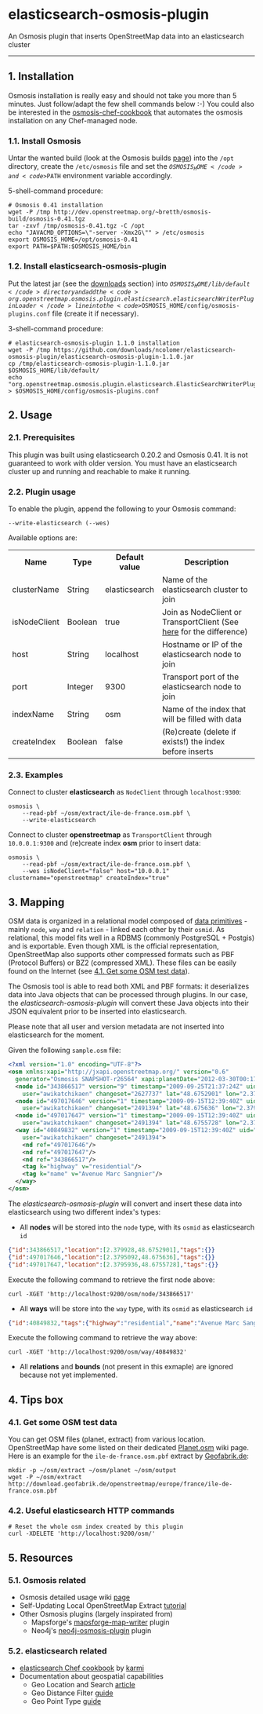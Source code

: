 # elasticsearch-osmosis-plugin

An Osmosis plugin that inserts OpenStreetMap data into an elasticsearch cluster

- - -

## 1. Installation

Osmosis installation is really easy and should not take you more than 5 minutes. Just follow/adapt the few shell commands below :-)
You could also be interested in the [osmosis-chef-cookbook](https://github.com/ncolomer/osmosis-chef-cookbook) that automates the osmosis installation on any Chef-managed node.

### 1.1. Install Osmosis

Untar the wanted build (look at the Osmosis builds [page](http://dev.openstreetmap.org/~bretth/osmosis-build/)) into 
the <code>/opt</code> directory, create the <code>/etc/osmosis</code> file and set the <code>$OSMOSIS_HOME</code> and 
<code>$PATH</code> environment variable accordingly.

5-shell-command procedure:

	# Osmosis 0.41 installation
	wget -P /tmp http://dev.openstreetmap.org/~bretth/osmosis-build/osmosis-0.41.tgz
	tar -zxvf /tmp/osmosis-0.41.tgz -C /opt
    echo "JAVACMD_OPTIONS=\"-server -Xmx2G\"" > /etc/osmosis
    export OSMOSIS_HOME=/opt/osmosis-0.41
    export PATH=$PATH:$OSMOSIS_HOME/bin

### 1.2. Install elasticsearch-osmosis-plugin

Put the latest jar (see the [downloads](https://github.com/ncolomer/elasticsearch-osmosis-plugin/downloads) section) 
into <code>$OSMOSIS_HOME/lib/default</code> directory and add the <code>org.openstreetmap.osmosis.plugin.elasticsearch.elasticsearchWriterPluginLoader</code>
line into the <code>$OSMOSIS_HOME/config/osmosis-plugins.conf</code> file (create it if necessary).

3-shell-command procedure:

	# elasticsearch-osmosis-plugin 1.1.0 installation
    wget -P /tmp https://github.com/downloads/ncolomer/elasticsearch-osmosis-plugin/elasticsearch-osmosis-plugin-1.1.0.jar
    cp /tmp/elasticsearch-osmosis-plugin-1.1.0.jar $OSMOSIS_HOME/lib/default/
    echo "org.openstreetmap.osmosis.plugin.elasticsearch.ElasticSearchWriterPluginLoader" > $OSMOSIS_HOME/config/osmosis-plugins.conf

## 2. Usage

### 2.1. Prerequisites

This plugin was built using elasticsearch 0.20.2 and Osmosis 0.41. It is not guaranteed to work with older version.
You must have an elasticsearch cluster up and running and reachable to make it running.

### 2.2. Plugin usage

To enable the plugin, append the following to your Osmosis command:

    --write-elasticsearch (--wes)

Available options are:

<table>
	<tr>
		<th>Name</th><th>Type</th><th>Default value</th><th>Description</th>
	</tr>
	<tr>
		<td>clusterName</td><td>String</td><td>elasticsearch</td><td>Name of the elasticsearch cluster to join</td>
	</tr>
	<tr>
		<td>isNodeClient</td><td>Boolean</td><td>true</td><td>Join as NodeClient or TransportClient 
			(See <a href="http://www.elasticsearch.org/guide/reference/java-api/client.html">here</a> for the difference)</td>
	</tr>
	<tr>
		<td>host</td><td>String</td><td>localhost</td><td>Hostname or IP of the elasticsearch node to join</td>
	</tr>
	<tr>
		<td>port</td><td>Integer</td><td>9300</td><td>Transport port of the elasticsearch node to join</td>
	</tr>
	<tr>
		<td>indexName</td><td>String</td><td>osm</td><td>Name of the index that will be filled with data</td>
	</tr>
	<tr>
		<td>createIndex</td><td>Boolean</td><td>false</td><td>(Re)create (delete if exists!) the index before inserts</td>
	</tr>	
</table>

### 2.3. Examples

Connect to cluster **elasticsearch** as <code>NodeClient</code> through <code>localhost:9300</code>:

    osmosis \
        --read-pbf ~/osm/extract/ile-de-france.osm.pbf \
        --write-elasticsearch

Connect to cluster **openstreetmap** as <code>TransportClient</code> through <code>10.0.0.1:9300</code> 
and (re)create index **osm** prior to insert data:

    osmosis \
    	--read-pbf ~/osm/extract/ile-de-france.osm.pbf \
    	--wes isNodeClient="false" host="10.0.0.1" clustername="openstreetmap" createIndex="true"

## 3. Mapping

OSM data is organized in a relational model composed of [data primitives](https://wiki.openstreetmap.org/wiki/Data_Primitives) - mainly <code>node</code>, <code>way</code> and <code>relation</code> - linked each other by their <code>osmid</code>. As relational, this model fits well in a RDBMS (commonly PostgreSQL + Postgis) and is exportable. Even though XML is the official representation, OpenStreetMap also supports other compressed formats such as PBF (Protocol Buffers) or BZ2 (compressed XML). These files can be easily found on the Internet (see [4.1. Get some OSM test data](#41-get-some-osm-test-data)).

The Osmosis tool is able to read both XML and PBF formats: it deserializes data into Java objects that can be processed through plugins.
In our case, the *elasticsearch-osmosis-plugin* will convert these Java objects into their JSON equivalent prior to be inserted into elasticsearch.

Please note that all user and version metadata are not inserted into elasticsearch for the moment.

Given the following <code>sample.osm</code> file:

```xml
<?xml version="1.0" encoding="UTF-8"?>
<osm xmlns:xapi="http://jxapi.openstreetmap.org/" version="0.6" 
  generator="Osmosis SNAPSHOT-r26564" xapi:planetDate="2012-03-30T00:17:05Z">
  <node id="343866517" version="9" timestamp="2009-09-25T21:37:24Z" uid="149399" 
    user="awikatchikaen" changeset="2627737" lat="48.6752901" lon="2.379928"/>
  <node id="497017646" version="1" timestamp="2009-09-15T12:39:40Z" uid="149399" 
    user="awikatchikaen" changeset="2491394" lat="48.675636" lon="2.3795092"/>
  <node id="497017647" version="1" timestamp="2009-09-15T12:39:40Z" uid="149399" 
    user="awikatchikaen" changeset="2491394" lat="48.6755728" lon="2.3795936"/>
  <way id="40849832" version="1" timestamp="2009-09-15T12:39:40Z" uid="149399" 
    user="awikatchikaen" changeset="2491394">
    <nd ref="497017646"/>
    <nd ref="497017647"/>
    <nd ref="343866517"/>
    <tag k="highway" v="residential"/>
    <tag k="name" v="Avenue Marc Sangnier"/>
  </way>
</osm>
```

The *elasticsearch-osmosis-plugin* will convert and insert these data into elasticsearch using two different index's types:

* All **nodes** will be stored into the <code>node</code> type, with its <code>osmid</code> as elasticsearch <code>id</code>

```json
{"id":343866517,"location":[2.379928,48.6752901],"tags":{}}
{"id":497017646,"location":[2.3795092,48.675636],"tags":{}}
{"id":497017647,"location":[2.3795936,48.6755728],"tags":{}}
```

Execute the following command to retrieve the first node above:

```
curl -XGET 'http://localhost:9200/osm/node/343866517'
```

* All **ways** will be store into the <code>way</code> type, with its <code>osmid</code> as elasticsearch <code>id</code>

```json
{"id":40849832,"tags":{"highway":"residential","name":"Avenue Marc Sangnier"},"nodes":[497017646,497017647,343866517]}
```

Execute the following command to retrieve the way above:

```
curl -XGET 'http://localhost:9200/osm/way/40849832'
```

* All **relations** and **bounds** (not present in this exmaple) are ignored because not yet implemented.

## 4. Tips box

### 4.1. Get some OSM test data

You can get OSM files (planet, extract) from various location. OpenStreetMap have some listed on their dedicated 
[Planet.osm](http://wiki.openstreetmap.org/wiki/Planet.osm) wiki page.
Here is an example for the <code>ile-de-france.osm.pbf</code> extract by [Geofabrik.de](http://www.geofabrik.de/):

    mkdir -p ~/osm/extract ~/osm/planet ~/osm/output
    wget -P ~/osm/extract http://download.geofabrik.de/openstreetmap/europe/france/ile-de-france.osm.pbf

### 4.2. Useful elasticsearch HTTP commands

    # Reset the whole osm index created by this plugin
    curl -XDELETE 'http://localhost:9200/osm/'

## 5. Resources

### 5.1. Osmosis related

* Osmosis detailed usage wiki [page](http://wiki.openstreetmap.org/wiki/Osmosis/Detailed_Usage)
* Self-Updating Local OpenStreetMap Extract [tutorial](https://docs.google.com/document/pub?id=1paaYsOakgJEYP380R70s4SGYq8ME3ASl-mweVi1DlQ4)
* Other Osmosis plugins (largely inspirated from)
  * Mapsforge's [mapsforge-map-writer](http://code.google.com/p/mapsforge/source/browse/trunk/mapsforge-map-writer/) plugin
  * Neo4j's [neo4j-osmosis-plugin](https://github.com/svzdvd/neo4j-osmosis-plugin/) plugin

### 5.2. elasticsearch related

* [elasticsearch Chef cookbook](https://github.com/karmi/cookbook-elasticsearch) by [karmi](https://github.com/karmi/)
* Documentation about geospatial capabilities
  * Geo Location and Search [article](http://www.elasticsearch.org/blog/2010/08/16/geo_location_and_search.html)
  * Geo Distance Filter [guide](http://www.elasticsearch.org/guide/reference/query-dsl/geo-distance-filter.html)
  * Geo Point Type [guide](http://www.elasticsearch.org/guide/reference/mapping/geo-point-type.html)
